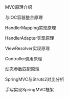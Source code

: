 MVC原理介绍

与IOC容器整合原理

HandlerMapping实现原理

HandlerAdapter实现原理

ViewResolver实现原理

Controller调用原理

动态参数匹配原理

SpringMVC与Struts2对比分析

手写实现SpringMVC框架